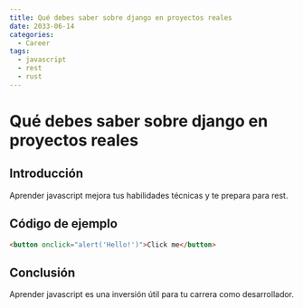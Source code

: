 ```yaml
---
title: Qué debes saber sobre django en proyectos reales
date: 2033-06-14
categories:
  - Career
tags:
  - javascript
  - rest
  - rust
---
```


# Qué debes saber sobre django en proyectos reales

## Introducción

Aprender javascript mejora tus habilidades técnicas y te prepara para rest.

## Código de ejemplo

```html
<button onclick="alert('Hello!')">Click me</button>
```

## Conclusión

Aprender javascript es una inversión útil para tu carrera como desarrollador.